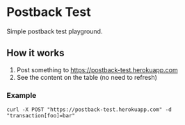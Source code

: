 # Postback Test

Simple postback test playground.

## How it works

1. Post something to https://postback-test.herokuapp.com
2. See the content on the table (no need to refresh)

### Example

```
curl -X POST "https://postback-test.herokuapp.com" -d "transaction[foo]=bar"
```
